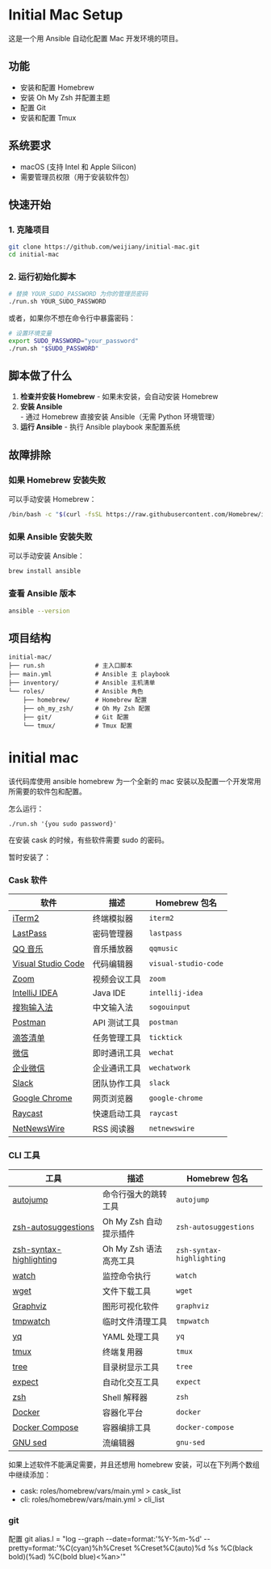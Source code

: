 # Initial Mac Setup

这是一个用 Ansible 自动化配置 Mac 开发环境的项目。

## 功能

- 安装和配置 Homebrew
- 安装 Oh My Zsh 并配置主题
- 配置 Git
- 安装和配置 Tmux

## 系统要求

- macOS (支持 Intel 和 Apple Silicon)
- 需要管理员权限（用于安装软件包）

## 快速开始

### 1. 克隆项目

```bash
git clone https://github.com/weijiany/initial-mac.git
cd initial-mac
```

### 2. 运行初始化脚本

```bash
# 替换 YOUR_SUDO_PASSWORD 为你的管理员密码
./run.sh YOUR_SUDO_PASSWORD
```

或者，如果你不想在命令行中暴露密码：

```bash
# 设置环境变量
export SUDO_PASSWORD="your_password"
./run.sh "$SUDO_PASSWORD"
```

## 脚本做了什么

1. **检查并安装 Homebrew** - 如果未安装，会自动安装 Homebrew
2. **安装 Ansible** - 通过 Homebrew 直接安装 Ansible（无需 Python 环境管理）
3. **运行 Ansible** - 执行 Ansible playbook 来配置系统

## 故障排除

### 如果 Homebrew 安装失败

可以手动安装 Homebrew：

```bash
/bin/bash -c "$(curl -fsSL https://raw.githubusercontent.com/Homebrew/install/HEAD/install.sh)"
```

### 如果 Ansible 安装失败

可以手动安装 Ansible：

```bash
brew install ansible
```

### 查看 Ansible 版本

```bash
ansible --version
```

## 项目结构

```
initial-mac/
├── run.sh              # 主入口脚本
├── main.yml            # Ansible 主 playbook
├── inventory/          # Ansible 主机清单
└── roles/              # Ansible 角色
    ├── homebrew/       # Homebrew 配置
    ├── oh_my_zsh/      # Oh My Zsh 配置
    ├── git/            # Git 配置
    └── tmux/           # Tmux 配置
```

# initial mac

该代码库使用 ansible homebrew 为一个全新的 mac 安装以及配置一个开发常用所需要的软件包和配置。

怎么运行：

```
./run.sh '{you sudo password}'
```

在安装 cask 的时候，有些软件需要 sudo 的密码。

暂时安装了：

### Cask 软件

| 软件                                                 | 描述           | Homebrew 包名        |
| ---------------------------------------------------- | -------------- | -------------------- |
| [iTerm2](https://iterm2.com/)                        | 终端模拟器     | `iterm2`             |
| [LastPass](https://www.lastpass.com/)                | 密码管理器     | `lastpass`           |
| [QQ 音乐](https://y.qq.com/)                         | 音乐播放器     | `qqmusic`            |
| [Visual Studio Code](https://code.visualstudio.com/) | 代码编辑器     | `visual-studio-code` |
| [Zoom](https://zoom.us/)                             | 视频会议工具   | `zoom`               |
| [IntelliJ IDEA](https://www.jetbrains.com/idea/)     | Java IDE       | `intellij-idea`      |
| [搜狗输入法](https://pinyin.sogou.com/)              | 中文输入法     | `sogouinput`         |
| [Postman](https://www.postman.com/)                  | API 测试工具   | `postman`            |
| [滴答清单](https://dida365.com/)                     | 任务管理工具   | `ticktick`           |
| [微信](https://weixin.qq.com/)                       | 即时通讯工具   | `wechat`             |
| [企业微信](https://work.weixin.qq.com/)              | 企业通讯工具   | `wechatwork`         |
| [Slack](https://slack.com/)                          | 团队协作工具   | `slack`              |
| [Google Chrome](https://www.google.com/chrome/)      | 网页浏览器     | `google-chrome`      |
| [Raycast](https://www.raycast.com/)                  | 快速启动工具   | `raycast`            |
| [NetNewsWire](https://netnewswire.com/)              | RSS 阅读器     | `netnewswire`        |

### CLI 工具

| 工具                                                                            | 描述                   | Homebrew 包名             |
| ------------------------------------------------------------------------------- | ---------------------- | ------------------------- |
| [autojump](https://github.com/wting/autojump)                                   | 命令行强大的跳转工具   | `autojump`                |
| [zsh-autosuggestions](https://github.com/zsh-users/zsh-autosuggestions)         | Oh My Zsh 自动提示插件 | `zsh-autosuggestions`     |
| [zsh-syntax-highlighting](https://github.com/zsh-users/zsh-syntax-highlighting) | Oh My Zsh 语法高亮工具 | `zsh-syntax-highlighting` |
| [watch](https://man7.org/linux/man-pages/man1/watch.1.html)                     | 监控命令执行           | `watch`                   |
| [wget](https://www.gnu.org/software/wget/)                                      | 文件下载工具           | `wget`                    |
| [Graphviz](https://graphviz.org/)                                               | 图形可视化软件         | `graphviz`                |
| [tmpwatch](https://linux.die.net/man/8/tmpwatch)                                | 临时文件清理工具       | `tmpwatch`                |
| [yq](https://github.com/mikefarah/yq)                                           | YAML 处理工具          | `yq`                      |
| [tmux](https://github.com/tmux/tmux)                                            | 终端复用器             | `tmux`                    |
| [tree](https://linux.die.net/man/1/tree)                                        | 目录树显示工具         | `tree`                    |
| [expect](https://linux.die.net/man/1/expect)                                    | 自动化交互工具         | `expect`                  |
| [zsh](https://www.zsh.org/)                                                     | Shell 解释器           | `zsh`                     |
| [Docker](https://www.docker.com/)                                               | 容器化平台             | `docker`                  |
| [Docker Compose](https://docs.docker.com/compose/)                              | 容器编排工具           | `docker-compose`          |
| [GNU sed](https://www.gnu.org/software/sed/)                                    | 流编辑器               | `gnu-sed`                 |

如果上述软件不能满足需要，并且还想用 homebrew 安装，可以在下列两个数组中继续添加：

- cask: roles/homebrew/vars/main.yml > cask_list
- cli: roles/homebrew/vars/main.yml > cli_list

### git

配置 git alias.l = "log --graph --date=format:'%Y-%m-%d' --pretty=format:'%C(cyan)%h%Creset %Creset%C(auto)%d %s %C(black bold)(%ad) %C(bold blue)<%an>'"
